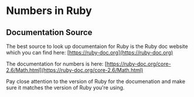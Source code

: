 # Numbers in Ruby

## Documentation Source
The best source to look up documentaion for Ruby is the Ruby doc website which you can find here: 
[https://ruby-doc.org](https://ruby-doc.org)

The documentation for numbers is here: [https://ruby-doc.org/core-2.6/Math.html](https://ruby-doc.org/core-2.6/Math.html)

Pay close attention to the version of Ruby for the documenation and make sure it matches the version of Ruby you're using.